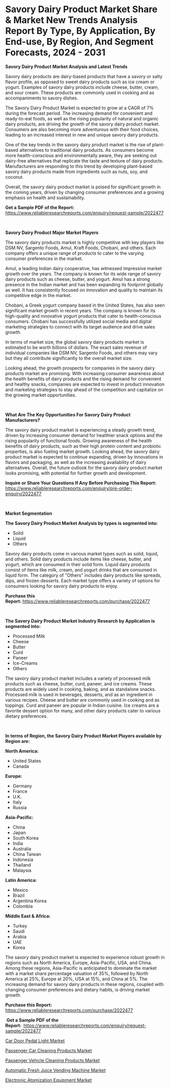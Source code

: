 <p><h1>Savory Dairy Product Market Share & Market New Trends Analysis Report By Type, By Application, By End-use, By Region, And Segment Forecasts, 2024 - 2031</h1></p><p><strong>Savory Dairy Product Market Analysis and Latest Trends</strong></p>
<p><p>Savory dairy products are dairy-based products that have a savory or salty flavor profile, as opposed to sweet dairy products such as ice cream or yogurt. Examples of savory dairy products include cheese, butter, cream, and sour cream. These products are commonly used in cooking and as accompaniments to savory dishes.</p><p>The Savory Dairy Product Market is expected to grow at a CAGR of 7% during the forecast period. The increasing demand for convenient and ready-to-eat foods, as well as the rising popularity of natural and organic dairy products, are driving the growth of the savory dairy product market. Consumers are also becoming more adventurous with their food choices, leading to an increased interest in new and unique savory dairy products.</p><p>One of the key trends in the savory dairy product market is the rise of plant-based alternatives to traditional dairy products. As consumers become more health-conscious and environmentally aware, they are seeking out dairy-free alternatives that replicate the taste and texture of dairy products. Manufacturers are responding to this trend by developing plant-based savory dairy products made from ingredients such as nuts, soy, and coconut.</p><p>Overall, the savory dairy product market is poised for significant growth in the coming years, driven by changing consumer preferences and a growing emphasis on health and sustainability.</p></p>
<p><strong>Get a Sample PDF of the Report:&nbsp;</strong> <a href="https://www.reliableresearchreports.com/enquiry/request-sample/2022477">https://www.reliableresearchreports.com/enquiry/request-sample/2022477</a></p>
<p>&nbsp;</p>
<p><strong>Savory Dairy Product Major Market Players</strong></p>
<p><p>The savory dairy products market is highly competitive with key players like DSM NV, Sargento Foods, Amul, Kraft Foods, Chobani, and others. Each company offers a unique range of products to cater to the varying consumer preferences in the market.</p><p>Amul, a leading Indian dairy cooperative, has witnessed impressive market growth over the years. The company is known for its wide range of savory dairy products such as cheese, butter, and yogurt. Amul has a strong presence in the Indian market and has been expanding its footprint globally as well. It has consistently focused on innovation and quality to maintain its competitive edge in the market.</p><p>Chobani, a Greek yogurt company based in the United States, has also seen significant market growth in recent years. The company is known for its high-quality and innovative yogurt products that cater to health-conscious consumers. Chobani has successfully utilized social media and digital marketing strategies to connect with its target audience and drive sales growth.</p><p>In terms of market size, the global savory dairy products market is estimated to be worth billions of dollars. The exact sales revenue of individual companies like DSM NV, Sargento Foods, and others may vary but they all contribute significantly to the overall market size.</p><p>Looking ahead, the growth prospects for companies in the savory dairy products market are promising. With increasing consumer awareness about the health benefits of dairy products and the rising demand for convenient and healthy snacks, companies are expected to invest in product innovation and marketing strategies to stay ahead of the competition and capitalize on the growing market opportunities.</p></p>
<p>&nbsp;</p>
<p><strong>What Are The Key Opportunities For Savory Dairy Product Manufacturers?</strong></p>
<p><p>The savory dairy product market is experiencing a steady growth trend, driven by increasing consumer demand for healthier snack options and the rising popularity of functional foods. Growing awareness of the health benefits of dairy products, such as their high protein content and probiotic properties, is also fueling market growth. Looking ahead, the savory dairy product market is expected to continue expanding, driven by innovations in flavors and packaging, as well as the increasing availability of dairy alternatives. Overall, the future outlook for the savory dairy product market looks promising, with potential for further growth and development.</p></p>
<p><strong>Inquire or Share Your Questions If Any Before Purchasing This Report:</strong> <a href="https://www.reliableresearchreports.com/enquiry/pre-order-enquiry/2022477">https://www.reliableresearchreports.com/enquiry/pre-order-enquiry/2022477</a></p>
<p>&nbsp;</p>
<p><strong>Market Segmentation</strong></p>
<p><strong>The Savory Dairy Product Market Analysis by types is segmented into:</strong></p>
<p><ul><li>Solid</li><li>Liquid</li><li>Others</li></ul></p>
<p><p>Savory dairy products come in various market types such as solid, liquid, and others. Solid dairy products include items like cheese, butter, and yogurt, which are consumed in their solid form. Liquid dairy products consist of items like milk, cream, and yogurt drinks that are consumed in liquid form. The category of "Others" includes dairy products like spreads, dips, and frozen desserts. Each market type offers a variety of options for consumers looking for savory dairy products to enjoy.</p></p>
<p><strong>Purchase this Report:&nbsp;</strong><a href="https://www.reliableresearchreports.com/purchase/2022477">https://www.reliableresearchreports.com/purchase/2022477</a></p>
<p>&nbsp;</p>
<p><strong>The Savory Dairy Product Market Industry Research by Application is segmented into:</strong></p>
<p><ul><li>Processed Milk</li><li>Cheese</li><li>Butter</li><li>Curd</li><li>Paneer</li><li>Ice-Creams</li><li>Others</li></ul></p>
<p><p>The savory dairy product market includes a variety of processed milk products such as cheese, butter, curd, paneer, and ice creams. These products are widely used in cooking, baking, and as standalone snacks. Processed milk is used in beverages, desserts, and as an ingredient in various recipes. Cheese and butter are commonly used in cooking and as toppings. Curd and paneer are popular in Indian cuisine. Ice creams are a favorite dessert option for many, and other dairy products cater to various dietary preferences.</p></p>
<p>&nbsp;</p>
<p><strong>In terms of Region, the Savory Dairy Product Market Players available by Region are:</strong></p>
<p>
    <p> <strong> North America: </strong>
        <ul>
            <li>United States</li>
            <li>Canada</li>
        </ul>
        </p> 
    <p> <strong> Europe: </strong>
        <ul>
            <li>Germany</li>
            <li>France</li>
            <li>U.K.</li>
            <li>Italy</li>
            <li>Russia</li>
        </ul>
        </p> 
    <p> <strong> Asia-Pacific: </strong>
        <ul>
            <li>China</li>
            <li>Japan</li>
            <li>South Korea</li>
            <li>India</li>
            <li>Australia</li>
            <li>China Taiwan</li>
            <li>Indonesia</li>
            <li>Thailand</li>
            <li>Malaysia</li>
        </ul>
        </p> 
    <p> <strong> Latin America: </strong>
        <ul>
            <li>Mexico</li>
            <li>Brazil</li>
            <li>Argentina Korea</li>
            <li>Colombia</li>
        </ul>
        </p> 
    <p> <strong> Middle East & Africa: </strong>
        <ul>
            <li>Turkey</li>
            <li>Saudi</li>
            <li>Arabia</li>
            <li>UAE</li>
            <li>Korea</li>
        </ul>
    </p>
    </p>
<p><p>The savory dairy product market is expected to experience robust growth in regions such as North America, Europe, Asia-Pacific, USA, and China. Among these regions, Asia-Pacific is anticipated to dominate the market with a market share percentage valuation of 35%, followed by North America at 25%, Europe at 20%, USA at 15%, and China at 5%. The increasing demand for savory dairy products in these regions, coupled with changing consumer preferences and dietary habits, is driving market growth.</p></p>
<p><strong>Purchase this Report: </strong><a href="https://www.reliableresearchreports.com/purchase/2022477">https://www.reliableresearchreports.com/purchase/2022477</a></p>
<p>&nbsp;<strong>Get a Sample PDF of the Report:&nbsp;&nbsp;</strong><a href="https://www.reliableresearchreports.com/enquiry/request-sample/2022477">https://www.reliableresearchreports.com/enquiry/request-sample/2022477</a></p>
<p><strong></strong></p>
<p><p><a href="https://valiant-lunge-8fe.notion.site/Car-Door-Pedal-Light-Market-Size-Market-Trends-and-Growth-Outlook-forecasted-for-period-from-2024--ea838ce2c9ce48369683cae733bb69a3">Car Door Pedal Light Market</a></p><p><a href="https://view.publitas.com/reportprime-1/passenger-car-cleaning-products-market-research-report-forecasted-for-period-from-2024-2031-by-market-type-market-application-and-region/">Passenger Car Cleaning Products Market</a></p><p><a href="https://view.publitas.com/reportprime-1/passenger-vehicle-cleaning-products-market-research-report-forecasted-for-period-from-2024-2031-by-market-type-market-application-and-region/">Passenger Vehicle Cleaning Products Market</a></p><p><a href="https://funky-papaya-cf4.notion.site/Automatic-Fresh-Juice-Vending-Machine-Market-Analysis-and-Market-Size-Global-Industry-Overview-Mar-3e4b4476cbf8496ebeb1ffd275d50b10">Automatic Fresh Juice Vending Machine Market</a></p><p><a href="https://github.com/mauripalmi/Market-Research-Report-List-2/blob/main/electronic-atomization-equipment-market.md">Electronic Atomization Equipment Market</a></p></p>